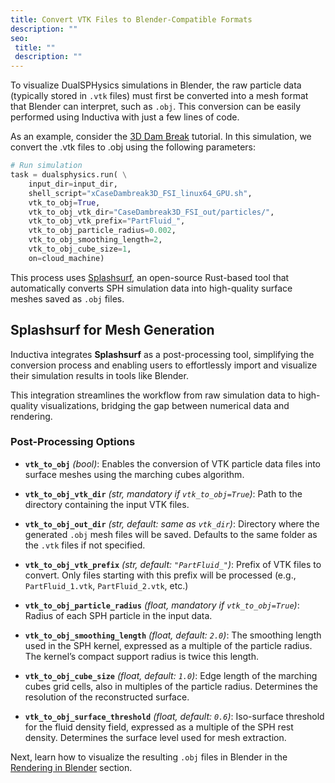 ```yaml
---
title: Convert VTK Files to Blender-Compatible Formats
description: ""
seo:
 title: ""
 description: ""
---
```


To visualize DualSPHysics simulations in Blender, the raw particle data (typically stored in `.vtk` files) 
must first be converted into a mesh format that Blender can interpret, such as `.obj`. This conversion can be easily performed using Inductiva with just a few lines of code.

As an example, consider the [3D Dam Break](../../1.tutorials/3.run-on-gpu-configuration.md) tutorial. In this simulation, we convert the .vtk files to .obj using the following parameters:

```python
# Run simulation
task = dualsphysics.run( \
    input_dir=input_dir,
    shell_script="xCaseDambreak3D_FSI_linux64_GPU.sh",
    vtk_to_obj=True,
    vtk_to_obj_vtk_dir="CaseDambreak3D_FSI_out/particles/",
    vtk_to_obj_vtk_prefix="PartFluid_",
    vtk_to_obj_particle_radius=0.002,
    vtk_to_obj_smoothing_length=2,
    vtk_to_obj_cube_size=1,
    on=cloud_machine)
```

This process uses [Splashsurf](https://github.com/InteractiveComputerGraphics/splashsurf), an open-source Rust-based tool that automatically converts SPH simulation data into high-quality surface meshes saved as `.obj` files.

## Splashsurf for Mesh Generation
Inductiva integrates **Splashsurf** as a post-processing tool, simplifying the conversion process and enabling users to effortlessly import and visualize their simulation results in tools like Blender.

This integration streamlines the workflow from raw simulation data to high-quality visualizations, bridging the gap between numerical data and rendering.

### Post-Processing Options
* **`vtk_to_obj`** *(bool)*:
  Enables the conversion of VTK particle data files into surface meshes using the marching cubes algorithm.

* **`vtk_to_obj_vtk_dir`** *(str, mandatory if `vtk_to_obj=True`)*:
  Path to the directory containing the input VTK files.

* **`vtk_to_obj_out_dir`** *(str, default: same as `vtk_dir`)*:
  Directory where the generated `.obj` mesh files will be saved. Defaults to the same folder as the `.vtk` files if not specified.

* **`vtk_to_obj_vtk_prefix`** *(str, default: `"PartFluid_"`)*:
  Prefix of VTK files to convert. Only files starting with this prefix will be processed (e.g., `PartFluid_1.vtk`, `PartFluid_2.vtk`, etc.)

* **`vtk_to_obj_particle_radius`** *(float, mandatory if `vtk_to_obj=True`)*:
  Radius of each SPH particle in the input data.

* **`vtk_to_obj_smoothing_length`** *(float, default: `2.0`)*:
  The smoothing length used in the SPH kernel, expressed as a multiple of the particle radius. The kernel’s compact support radius is twice this length.

* **`vtk_to_obj_cube_size`** *(float, default: `1.0`)*:
  Edge length of the marching cubes grid cells, also in multiples of the particle radius. Determines the resolution of the reconstructed surface.

* **`vtk_to_obj_surface_threshold`** *(float, default: `0.6`)*:
  Iso-surface threshold for the fluid density field, expressed as a multiple of the SPH rest density. Determines the surface level used for mesh extraction.

Next, learn how to visualize the resulting `.obj` files in Blender in the [Rendering in Blender](1.render-in-blender.md) section.
